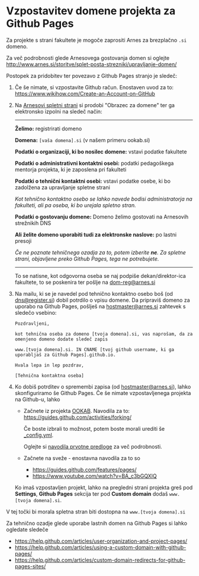 Vzpostavitev domene projekta za Github Pages
============================================

Za projekte s strani fakultete je mogoče zaprositi Arnes za brezplačno `.si` domeno.

Za več podrobnosti glede Arnesovega gostovanja domen si oglejte http://www.arnes.si/storitve/splet-posta-strezniki/upravljanje-domen/

Postopek za pridobitev ter povezavo z Github Pages stranjo je sledeč:

1. Če še nimate, si vzpostavite Github račun. Enostaven uvod za to: https://www.wikihow.com/Create-an-Account-on-GitHub

2. Na [Arnesovi spletni strani](https://www.arnes.si/storitve/splet-posta-strezniki/registracija-si-domene/) si prodobi "Obrazec za domene" ter ga elektronsko izpolni na sledeč način:

   ---

   **Želimo:** registrirati domeno

   **Domena:** `[vaša domena].si` (v našem primeru ookab.si)

   **Podatki o organizaciji, ki bo nosilec domene:** vstavi podatke fakultete

   **Podatki o administrativni kontaktni osebi:** podatki pedagoškega mentorja projekta, ki je zaposlena pri fakulteti

   **Podatki o tehnični kontaktni osebi:** vstavi podatke osebe, ki bo zadolžena za upravljanje spletne strani

   _Kot tehnično kontaktno osebo se lahko navede bodisi administratorja na fakulteti, ali pa oseba, ki bo urejala spletno stran._

   **Podatki o gostovanju domene:** Domeno želimo gostovati na Arnesovih strežnikih DNS

   **Ali želite domeno uporabiti tudi za elektronske naslove:** po lastni presoji

   _Če ne poznate tehničnega ozadja za to, potem izberite **ne**. Za spletne strani, objavljene preko Github Pages, tega ne potrebujete._

   ---

   To se natisne, kot odgovorna oseba se naj podpiše dekan/direktor-ica fakultete, to se poskenira ter pošlje na dom-reg@arnes.si

3. Na mailu, ki se je navedel pod tehnično kontaktno osebo boš (od dns@register.si) dobil potrdilo o vpisu domene.
   Da pripraviš domeno za uporabo na Github Pages, pošlješ na hostmaster@arnes.si zahtevek s sledečo vsebino:

   ```
   Pozdravljeni,

   kot tehnična oseba za domeno [tvoja domena].si, vas naprošam, da za omenjeno domeno dodate sledeč zapis

   www.[tvoja domena].si. IN CNAME [tvoj github username, ki ga uporabljaš za Github Pages].github.io.

   Hvala lepa in lep pozdrav,

   [Tehnična kontaktna oseba]
   ```

4. Ko dobiš potrditev o spremembi zapisa (od hostmaster@arnes.si), lahko skonfiguriramo še Github Pages.
   Če še nimate vzpostavljenega projekta na Github-u, lahko

      * Začnete iz projekta [OOKAB](https://github.com/ookab/web/).
        Navodila za to: https://guides.github.com/activities/forking/

        Če boste izbrali to možnost, potem boste morali urediti še [_config.yml](/_config.yml).

        Oglejte si [navodila prvotne predloge](/TEMPLATE-README.md#setup-inside-existing-project) za več podrobnosti.

      * Začnete na sveže - enostavna navodila za to so

        * https://guides.github.com/features/pages/
        * https://www.youtube.com/watch?v=BA_c3bGQXlQ

   Ko imaš vzpostavljen projekt, lahko na pregledni strani projekta greš pod **Settings**, **Github Pages** sekcija ter pod **Custom domain** dodaš `www.[tvoja domena].si`.

V tej točki bi morala spletna stran biti dostopna na `www.[tvoja domena].si`

Za tehnično ozadje glede uporabe lastnih domen na Github Pages si lahko ogledate sledeče

* https://help.github.com/articles/user-organization-and-project-pages/
* https://help.github.com/articles/using-a-custom-domain-with-github-pages/
* https://help.github.com/articles/custom-domain-redirects-for-github-pages-sites/
